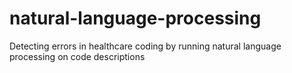 # natural-language-processing
Detecting errors in healthcare coding by running natural language processing on code descriptions 
